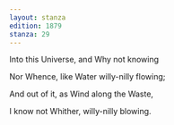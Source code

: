 ```yaml
---
layout: stanza
edition: 1879
stanza: 29
---
```


Into this Universe, and Why not knowing

Nor Whence, like Water willy-nilly flowing;

And out of it, as Wind along the Waste,

I know not Whither, willy-nilly blowing.